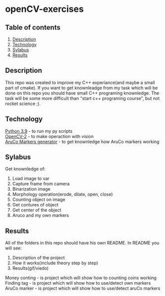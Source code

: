 # openCV-exercises

## Table of contents
1. [ Description ](#repo)
2. [ Technology ](#tech)
3. [ Sylabus ](#syl)
4. [ Results ](#res)


<a name="repo"></a>
## Description

This repo was created to improve my C++ experiance(and maybe a small part of cmake). If you want to get knownleadge from my task which will be done on this repo you should have small C++ programing knownledge. The task will be some more difficult than "start c++ programing course", but not rocket science ;).

<a name="tech"></a>
## Technology

[Python 3.9](https://www.python.org/downloads/release/python-390/) - to run my py scripts<br />
[OpenCV-2](https://pypi.org/project/opencv-python/) - to make operaction with vision<br />
[AruCo Markers generator](https://chev.me/arucogen/) - to get knownledge how AruCo markers working<br />

<a name="syl"></a>
## Sylabus
Get knownledge of:
1. Load image to var
2. Capture frame from camera
3. Binarization image
4. Morphology operation(erode, dilate, open, close)
5. Counting object on image
6. Get contures of object
7. Get center of the object
8. Aruco and my own markers

<a name="res"></a>
## Results

All of the folders in this repo should have his own README.
In README you will see:
1. Description of the project
2. How it works(include theory step by step)
3. Results(gif/viedo)

Money conting - is project which will show how to counting coins working
Finding tag - is project which will show how to use/detect own markers
AruCo marker - is project which will show how to use/detect aruCo markers
